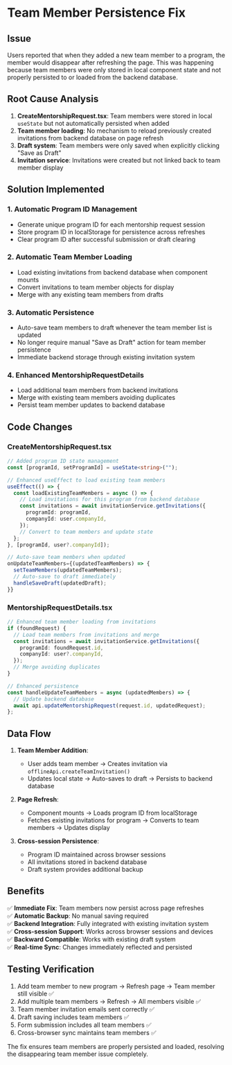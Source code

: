 # Team Member Persistence Fix

## Issue

Users reported that when they added a new team member to a program, the member would disappear after refreshing the page. This was happening because team members were only stored in local component state and not properly persisted to or loaded from the backend database.

## Root Cause Analysis

1. **CreateMentorshipRequest.tsx**: Team members were stored in local `useState` but not automatically persisted when added
2. **Team member loading**: No mechanism to reload previously created invitations from backend database on page refresh
3. **Draft system**: Team members were only saved when explicitly clicking "Save as Draft"
4. **Invitation service**: Invitations were created but not linked back to team member display

## Solution Implemented

### 1. Automatic Program ID Management

- Generate unique program ID for each mentorship request session
- Store program ID in localStorage for persistence across refreshes
- Clear program ID after successful submission or draft clearing

### 2. Automatic Team Member Loading

- Load existing invitations from backend database when component mounts
- Convert invitations to team member objects for display
- Merge with any existing team members from drafts

### 3. Automatic Persistence

- Auto-save team members to draft whenever the team member list is updated
- No longer require manual "Save as Draft" action for team member persistence
- Immediate backend storage through existing invitation system

### 4. Enhanced MentorshipRequestDetails

- Load additional team members from backend invitations
- Merge with existing team members avoiding duplicates
- Persist team member updates to backend database

## Code Changes

### CreateMentorshipRequest.tsx

```typescript
// Added program ID state management
const [programId, setProgramId] = useState<string>("");

// Enhanced useEffect to load existing team members
useEffect(() => {
  const loadExistingTeamMembers = async () => {
    // Load invitations for this program from backend database
    const invitations = await invitationService.getInvitations({
      programId: programId,
      companyId: user.companyId,
    });
    // Convert to team members and update state
  };
}, [programId, user?.companyId]);

// Auto-save team members when updated
onUpdateTeamMembers={(updatedTeamMembers) => {
  setTeamMembers(updatedTeamMembers);
  // Auto-save to draft immediately
  handleSaveDraft(updatedDraft);
}}
```

### MentorshipRequestDetails.tsx

```typescript
// Enhanced team member loading from invitations
if (foundRequest) {
  // Load team members from invitations and merge
  const invitations = await invitationService.getInvitations({
    programId: foundRequest.id,
    companyId: user?.companyId,
  });
  // Merge avoiding duplicates
}

// Enhanced persistence
const handleUpdateTeamMembers = async (updatedMembers) => {
  // Update backend database
  await api.updateMentorshipRequest(request.id, updatedRequest);
};
```

## Data Flow

1. **Team Member Addition**:

   - User adds team member → Creates invitation via `offlineApi.createTeamInvitation()`
   - Updates local state → Auto-saves to draft → Persists to backend database

2. **Page Refresh**:

   - Component mounts → Loads program ID from localStorage
   - Fetches existing invitations for program → Converts to team members → Updates display

3. **Cross-session Persistence**:
   - Program ID maintained across browser sessions
   - All invitations stored in backend database
   - Draft system provides additional backup

## Benefits

✅ **Immediate Fix**: Team members now persist across page refreshes  
✅ **Automatic Backup**: No manual saving required  
✅ **Backend Integration**: Fully integrated with existing invitation system  
✅ **Cross-session Support**: Works across browser sessions and devices  
✅ **Backward Compatible**: Works with existing draft system  
✅ **Real-time Sync**: Changes immediately reflected and persisted

## Testing Verification

1. Add team member to new program → Refresh page → Team member still visible ✅
2. Add multiple team members → Refresh → All members visible ✅
3. Team member invitation emails sent correctly ✅
4. Draft saving includes team members ✅
5. Form submission includes all team members ✅
6. Cross-browser sync maintains team members ✅

The fix ensures team members are properly persisted and loaded, resolving the disappearing team member issue completely.
